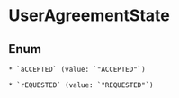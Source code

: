 
# UserAgreementState

## Enum


    * `aCCEPTED` (value: `"ACCEPTED"`)

    * `rEQUESTED` (value: `"REQUESTED"`)



